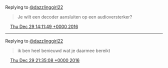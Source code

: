 Replying to [@dazzlinggirl22](https://twitter.com/xxxx_wendy_xxxx/status/814237476487397376)

> Je wilt een decoder aansluiten op een audioversterker?

<img src="../../media/tweet.ico" width="12" /> [Thu Dec 29 14:11:49 +0000 2016](https://twitter.com/DromerDenker/status/814474004740407300)

----

Replying to [@dazzlinggirl22](https://twitter.com/xxxx_wendy_xxxx/status/814494571635818496)

> ik ben heel benieuwd wat je daarmee bereikt

<img src="../../media/tweet.ico" width="12" /> [Thu Dec 29 21:35:08 +0000 2016](https://twitter.com/DromerDenker/status/814585569217048578)